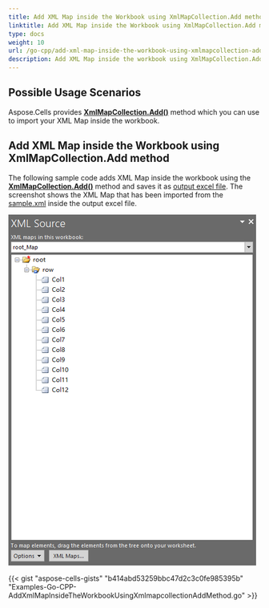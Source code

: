 ```yaml
---
title: Add XML Map inside the Workbook using XmlMapCollection.Add method with Golang via C++
linktitle: Add XML Map inside the Workbook using XmlMapCollection.Add method
type: docs
weight: 10
url: /go-cpp/add-xml-map-inside-the-workbook-using-xmlmapcollection-add-method/
description: Add XML Map inside the workbook using XmlMapCollection.Add method with Golang via C++.
---
```


## **Possible Usage Scenarios**

Aspose.Cells provides [**XmlMapCollection.Add()**](https://reference.aspose.com/cells/go-cpp/xmlmapcollection/add/) method which you can use to import your XML Map inside the workbook.

## **Add XML Map inside the Workbook using XmlMapCollection.Add method**

The following sample code adds XML Map inside the workbook using the [**XmlMapCollection.Add()**](https://reference.aspose.com/cells/go-cpp/xmlmapcollection/add/) method and saves it as [output excel file](5115434.xlsx). The screenshot shows the XML Map that has been imported from the [sample.xml](5115433.xml) inside the output excel file.

![add-xml-map](add-xml-map.png)

{{< gist "aspose-cells-gists" "b414abd53259bbc47d2c3c0fe985395b" "Examples-Go-CPP-AddXmlMapInsideTheWorkbookUsingXmlmapcollectionAddMethod.go" >}}